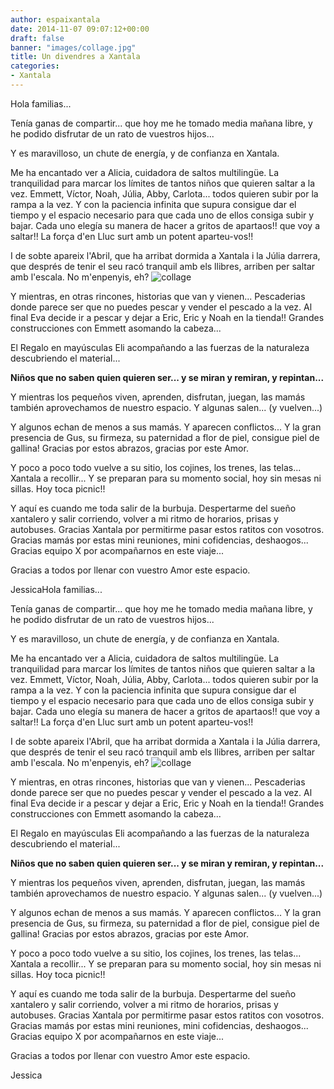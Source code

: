 ```yaml
---
author: espaixantala
date: 2014-11-07 09:07:12+00:00
draft: false
banner: "images/collage.jpg"
title: Un divendres a Xantala
categories:
- Xantala
---
```


Hola familias...

Tenía ganas de compartir... que hoy me he tomado media mañana libre, y he podido disfrutar de un rato de vuestros hijos...

Y es maravilloso, un chute de energía, y de confianza en Xantala.

Me ha encantado ver a Alicia, cuidadora de saltos multilingüe. La tranquilidad para marcar los límites de tantos niños que quieren saltar a la vez. Emmett, Víctor, Noah, Júlia, Abby, Carlota... todos quieren subir por la rampa a la vez. Y con la paciencia infinita que supura consigue dar el tiempo y el espacio necesario para que cada uno de ellos consiga subir y bajar. Cada uno elegía su manera de hacer a gritos de apartaos!! que voy a saltar!! La força d'en Lluc surt amb un potent aparteu-vos!!

I de sobte apareix l'Abril, que ha arribat dormida a Xantala i la Júlia darrera, que després de tenir el seu racó tranquil amb els llibres, arriben per saltar amb l'escala. No m'enpenyis, eh?
![collage](http://www.xantala.es/wp-content/uploads/2014/11/collage.jpg)


Y mientras, en otras rincones, historias que van y vienen... Pescaderias donde parece ser que no puedes pescar y vender el pescado a la vez. Al final Eva decide ir a pescar y dejar a Eric, Eric y Noah en la tienda!! Grandes construcciones con Emmett asomando la cabeza...

El Regalo en mayúsculas Eli acompañando a las fuerzas de la naturaleza descubriendo el material...

**Niños que no saben quien quieren ser... y se miran y remiran, y repintan...**

Y mientras los pequeños viven, aprenden, disfrutan, juegan, las mamás también aprovechamos de nuestro espacio. Y algunas salen... (y vuelven...)

Y algunos echan de menos a sus mamás.
Y aparecen conflictos...
Y la gran presencia de Gus, su firmeza, su paternidad a flor de piel, consigue piel de gallina! Gracias por estos abrazos, gracias por este Amor.

Y poco a poco todo vuelve a su sitio, los cojines, los trenes, las telas...
Xantala a recollir...
Y se preparan para su momento social, hoy sin mesas ni sillas. Hoy toca picnic!!

Y aquí es cuando me toda salir de la burbuja. Despertarme del sueño xantalero y salir corriendo, volver a mi ritmo de horarios, prisas y autobuses.
Gracias Xantala por permitirme pasar estos ratitos con vosotros.
Gracias mamás por estas mini reuniones, mini cofidencias, deshaogos...
Gracias equipo X por acompañarnos en este viaje...

Gracias a todos por llenar con vuestro Amor este espacio.

JessicaHola familias...

Tenía ganas de compartir... que hoy me he tomado media mañana libre, y he podido disfrutar de un rato de vuestros hijos...

Y es maravilloso, un chute de energía, y de confianza en Xantala.

Me ha encantado ver a Alicia, cuidadora de saltos multilingüe. La tranquilidad para marcar los límites de tantos niños que quieren saltar a la vez. Emmett, Víctor, Noah, Júlia, Abby, Carlota... todos quieren subir por la rampa a la vez. Y con la paciencia infinita que supura consigue dar el tiempo y el espacio necesario para que cada uno de ellos consiga subir y bajar. Cada uno elegía su manera de hacer a gritos de apartaos!! que voy a saltar!! La força d'en Lluc surt amb un potent aparteu-vos!!

I de sobte apareix l'Abril, que ha arribat dormida a Xantala i la Júlia darrera, que després de tenir el seu racó tranquil amb els llibres, arriben per saltar amb l'escala. No m'enpenyis, eh?
![collage](http://www.xantala.es/wp-content/uploads/2014/11/collage.jpg)


Y mientras, en otras rincones, historias que van y vienen... Pescaderias donde parece ser que no puedes pescar y vender el pescado a la vez. Al final Eva decide ir a pescar y dejar a Eric, Eric y Noah en la tienda!! Grandes construcciones con Emmett asomando la cabeza...

El Regalo en mayúsculas Eli acompañando a las fuerzas de la naturaleza descubriendo el material...

**Niños que no saben quien quieren ser... y se miran y remiran, y repintan...**

Y mientras los pequeños viven, aprenden, disfrutan, juegan, las mamás también aprovechamos de nuestro espacio. Y algunas salen... (y vuelven...)

Y algunos echan de menos a sus mamás.
Y aparecen conflictos...
Y la gran presencia de Gus, su firmeza, su paternidad a flor de piel, consigue piel de gallina! Gracias por estos abrazos, gracias por este Amor.

Y poco a poco todo vuelve a su sitio, los cojines, los trenes, las telas...
Xantala a recollir...
Y se preparan para su momento social, hoy sin mesas ni sillas. Hoy toca picnic!!

Y aquí es cuando me toda salir de la burbuja. Despertarme del sueño xantalero y salir corriendo, volver a mi ritmo de horarios, prisas y autobuses.
Gracias Xantala por permitirme pasar estos ratitos con vosotros.
Gracias mamás por estas mini reuniones, mini cofidencias, deshaogos...
Gracias equipo X por acompañarnos en este viaje...

Gracias a todos por llenar con vuestro Amor este espacio.

Jessica
